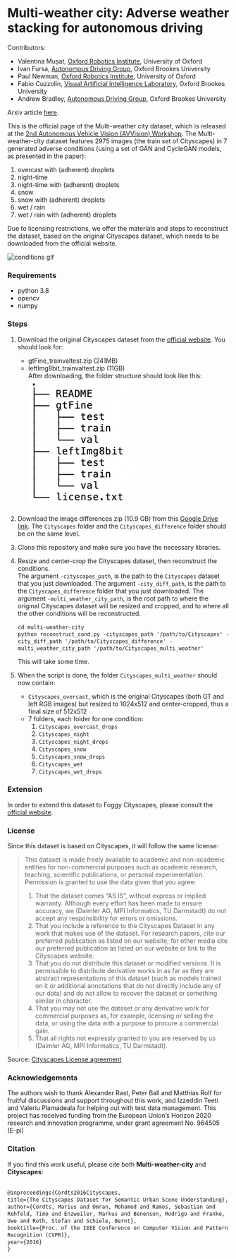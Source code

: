 # Multi-weather city: Adverse weather stacking for autonomous driving

Contributors:
- Valentina Mușat, [Oxford Robotics Institute](https://ori.ox.ac.uk/), University of Oxford
- Ivan Fursa, [Autonomous Driving Group](https://www.brookes.ac.uk/Research/Units/TDE/Groups/Autonomous-Driving-and-Intelligent-Transport/), Oxford Brookes University
- Paul Newman, [Oxford Robotics Institute](https://ori.ox.ac.uk/), University of Oxford
- Fabio Cuzzolin, [Visual Artificial Intelligence Laboratory](https://cms.brookes.ac.uk/staff/FabioCuzzolin/), Oxford Brookes University
- Andrew Bradley, [Autonomous Driving Group](https://www.brookes.ac.uk/Research/Units/TDE/Groups/Autonomous-Driving-and-Intelligent-Transport/), Oxford Brookes University

Arxiv article [here](add_link).

This is the official page of the Multi-weather city dataset, which is released at the [2nd Autonomous Vehicle Vision (AVVision) Workshop](https://avvision.xyz/iccv21/). 
The Multi-weather-city dataset features 2975 images (the train set of Cityscapes) in 7 generated adverse conditions (using a set of GAN and CycleGAN models, as presented in the paper):
1. overcast with (adherent) droplets
2. night-time
3. night-time with (adherent) droplets
4. snow
5. snow with (adherent) droplets
6. wet / rain
7. wet / rain with (adherent) droplets

Due to licensing restrictions, we offer the materials and steps to reconstruct the dataset, based on the original Cityscapes dataset, which needs to be downloaded from the official website. 

![conditions gif](conditions.gif)

### Requirements
- python 3.8
- opencv
- numpy


### Steps

1. Download the original Cityscapes dataset from the [official website](https://www.cityscapes-dataset.com/). You should look for:
    - gtFine_trainvaltest.zip (241MB)
    - leftImg8bit_trainvaltest.zip (11GB)<br/>
After downloading, the folder structure should look like this:<br/>
![Cityscapes tree structure](tree_cityscapes.png)

2. Download the image differences zip (10.9 GB) from this [Google Drive link](https://drive.google.com/file/d/1AQ_zt6PLMV4myHXL5wSFkQwIahL8OPoV/view?usp=sharing). The ```Cityscapes``` folder and the ```Cityscapes_difference``` folder should be on the same level.
3. Clone this repository and make sure you have the necessary libraries.
4. Resize and center-crop the Cityscapes dataset, then reconstruct the conditions.<br/>
The argument ```-cityscapes_path```, is the path to the ```Cityscapes``` dataset that you just downloaded. The argument ```-city_diff_path```, is the path to the ```Cityscapes_difference``` folder that you just downloaded. The argument ```-multi_weather_city_path```, is the root path to where the original Cityscapes dataset will be resized and cropped, and to where all the other conditions will be reconstructed.
    ```
    cd multi-weather-city
    python reconstruct_cond.py -cityscapes_path '/path/to/Cityscapes' -city_diff_path '/path/to/Cityscapes_difference' -multi_weather_city_path '/path/to/Cityscapes_multi_weather'
    ```
    This will take some time.
5. When the script is done, the folder ```Cityscapes_multi_weather``` should now contain:
    - ```Cityscapes_overcast```, which is the original Cityscapes (both GT and left RGB images) but resized to 1024x512 and center-cropped, thus a final size of 512x512
    - 7 folders, each folder for one condition:
        1. ```Cityscapes_overcast_drops```
        2. ```Cityscapes_night```
        3. ```Cityscapes_night_drops```
        4. ```Cityscapes_snow```
        5. ```Cityscapes_snow_drops```
        6. ```Cityscapes_wet```
        7. ```Cityscapes_wet_drops```

### Extension
In order to extend  this dataset to Foggy Cityscapes, please consult the [official website](https://people.ee.ethz.ch/~csakarid/SFSU_synthetic/).

### License
Since this dataset is based on Cityscapes, it will follow the same license:

>This dataset is made freely available to academic and non-academic entities for non-commercial purposes such as academic research, teaching, scientific publications, or personal experimentation. Permission is granted to use the data given that you agree:
>1. That the dataset comes “AS IS”, without express or implied warranty. Although every effort has been made to ensure accuracy, we (Daimler AG, MPI Informatics, TU Darmstadt) do not accept any responsibility for errors or omissions.
>2. That you include a reference to the Cityscapes Dataset in any work that makes use of the dataset. For research papers, cite our preferred publication as listed on our website; for other media cite our preferred publication as listed on our website or link to the Cityscapes website.
>3. That you do not distribute this dataset or modified versions. It is permissible to distribute derivative works in as far as they are abstract representations of this dataset (such as models trained on it or additional annotations that do not directly include any of our data) and do not allow to recover the dataset or something similar in character.
>4. That you may not use the dataset or any derivative work for commercial purposes as, for example, licensing or selling the data, or using the data with a purpose to procure a commercial gain.
>5. That all rights not expressly granted to you are reserved by us (Daimler AG, MPI Informatics, TU Darmstadt).

Source: [Cityscapes License agreement](https://www.cityscapes-dataset.com/license/)

### Acknowledgements
The authors wish to thank Alexander Rast, Peter Ball and Matthias Rolf for fruitful discussions and support throughout this work, and Izzeddin Teeti and Valeriu Plamadeala for helping out with test data management. This project has received funding from the European Union’s Horizon 2020 research and innovation programme, under grant agreement No. 964505 (E-pi)

### Citation
If you find this work useful, please cite both **Multi-weather-city** and **Cityscapes**:
```

@inproceedings{Cordts2016Cityscapes,
title={The Cityscapes Dataset for Semantic Urban Scene Understanding},
author={Cordts, Marius and Omran, Mohamed and Ramos, Sebastian and Rehfeld, Timo and Enzweiler, Markus and Benenson, Rodrigo and Franke, Uwe and Roth, Stefan and Schiele, Bernt},
booktitle={Proc. of the IEEE Conference on Computer Vision and Pattern Recognition (CVPR)},
year={2016}
}
```


